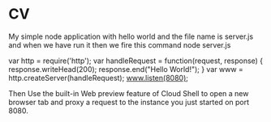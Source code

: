 # CV
My simple node application with hello world
and the file name is server.js and when we have run it then we fire this command node server.js

var http = require('http');
var handleRequest = function(request, response) {
  response.writeHead(200);
  response.end("Hello World!");
}
var www = http.createServer(handleRequest);
www.listen(8080);



Then
Use the built-in Web preview feature of Cloud Shell to open a new browser tab and proxy a request to the instance you just started on port 8080.
